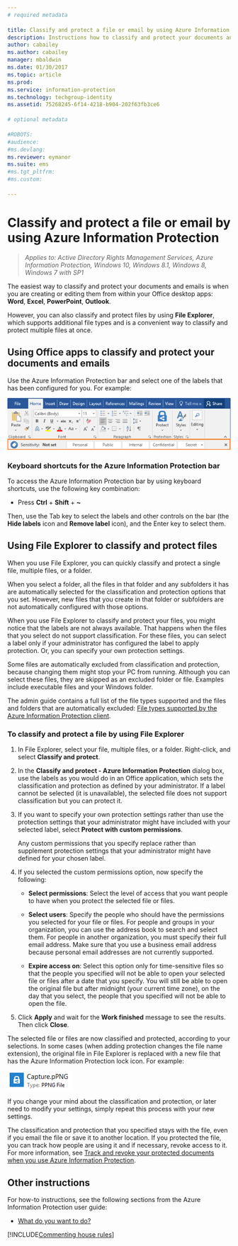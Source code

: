 ```yaml
---
# required metadata

title: Classify and protect a file or email by using Azure Information Protection | Azure Information Protection
description: Instructions how to classify and protect your documents and emails.
author: cabailey
ms.author: cabailey
manager: mbaldwin
ms.date: 01/30/2017
ms.topic: article
ms.prod:
ms.service: information-protection
ms.technology: techgroup-identity
ms.assetid: 75268245-6f14-4218-b904-202f63fb3ce6

# optional metadata

#ROBOTS:
#audience:
#ms.devlang:
ms.reviewer: eymanor
ms.suite: ems
#ms.tgt_pltfrm:
#ms.custom:

---
```


# Classify and protect a file or email by using Azure Information Protection

>*Applies to: Active Directory Rights Management Services, Azure Information Protection, Windows 10, Windows 8.1, Windows 8, Windows 7 with SP1*

The easiest way to classify and protect your documents and emails is when you are creating or editing them from within your Office desktop apps: **Word**, **Excel**, **PowerPoint**, **Outlook**. 

However, you can also classify and protect files by using **File Explorer**, which supports additional file types and is a convenient way to classify and protect multiple files at once.

## Using Office apps to classify and protect your documents and emails

Use the Azure Information Protection bar and select one of the labels that has been configured for you. For example:

![Azure Information Protection bar example](../media/info-protect-bar-not-set-callout.png)


### Keyboard shortcuts for the Azure Information Protection bar

To access the Azure Information Protection bar by using keyboard shortcuts, use the following key combination:

- Press **Ctrl** + **Shift** + **~** 

Then, use the Tab key to select the labels and other controls on the bar (the **Hide labels** icon and **Remove label** icon), and the Enter key to select them.

## Using File Explorer to classify and protect files

When you use File Explorer, you can quickly classify and protect a single file, multiple files, or a folder. 

When you select a folder, all the files in that folder and any subfolders it has are automatically selected for the classification and protection options that you set. However, new files that you create in that folder or subfolders are not automatically configured with those options.

When you use File Explorer to classify and protect your files, you might notice that the labels are not always available. That happens when the files that you select do not support classification. For these files, you can select a label only if your administrator has configured the label to apply protection. Or, you can specify your own protection settings. 

Some files are automatically excluded from classification and protection, because changing them might stop your PC from running. Although you can select these files, they are skipped as an excluded folder or file. Examples include executable files and your Windows folder.

The admin guide contains a full list of the file types supported and the files and folders that are automatically excluded: [File types supported by the Azure Information Protection client](client-admin-guide-file-types.md).


### To classify and protect a file by using File Explorer

1.  In File Explorer, select your file, multiple files, or a folder. Right-click, and select **Classify and protect**. 

2. In the **Classify and protect - Azure Information Protection** dialog box, use the labels as you would do in an Office application, which sets the classification and protection as defined by your administrator. If a label cannot be selected (it is unavailable), the selected file does not support classification but you can protect it.

3. If you want to specify your own protection settings rather than use the protection settings that your administrator might have included with your selected label, select **Protect with custom permissions**.
    
    Any custom permissions that you specify replace rather than supplement protection settings that your administrator might have defined for your chosen label.  

4. If you selected the custom permissions option, now specify the following:

    - **Select permissions**: Select the level of access that you want people to have when you protect the selected file or files.
    
    - **Select users**: Specify the people who should have the permissions you selected for your file or files. For people and groups in your organization, you can use the address book to search and select them. For people in another organization, you must specify their full email address. Make sure that you use a business email address because personal email addresses are not currently supported.
        
    - **Expire access on**: Select this option only for time-sensitive files so that the people you specified will not be able to open your selected file or files after a date that you specify. You will still be able to open the original file but after midnight (your current time zone), on the day that you select, the people that you specified will not be able to open the file.

5. Click **Apply** and wait for the **Work finished** message to see the results. Then click **Close**.

The selected file or files are now classified and protected, according to your selections. In some cases (when adding protection changes the file name extension), the original file in File Explorer is replaced with a new file that has the Azure Information Protection lock icon. For example:

![Protected file with lock icon for Azure Information Protection](../media/Pfile.png)

If you change your mind about the classification and protection, or later need to modify your settings, simply repeat this process with your new settings.

The classification and protection that you specified stays with the file, even if you email the file or save it to another location. If you protected the file, you can track how people are using it and if necessary, revoke access to it. For more information, see [Track and revoke your protected documents when you use Azure Information Protection](client-track-revoke.md). 


## Other instructions
For how-to instructions, see the following sections from the Azure Information Protection user guide:

-   [What do you want to do?](client-user-guide.md#what-do-you-want-to-do)

[!INCLUDE[Commenting house rules](../includes/houserules.md)]
